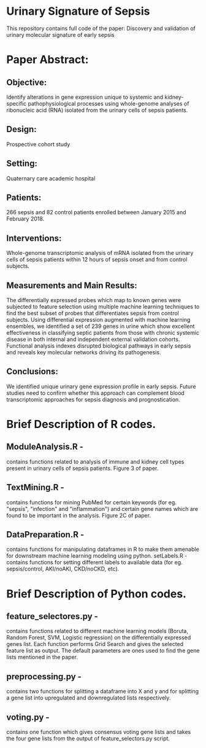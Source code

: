 # Urinary Signature of Sepsis
This repository contains full code of the paper: Discovery and validation of urinary molecular signature of early sepsis 

# Paper Abstract: 
  
  ## Objective:
  Identify alterations in gene expression unique to systemic and kidney-specific pathophysiological processes using whole-genome analyses of ribonucleic acid (RNA) isolated from the urinary cells of sepsis patients. 
  
  ## Design: 
  Prospective cohort study
  
  ## Setting: 
  Quaternary care academic hospital
  
  ## Patients: 
  266 sepsis and 82 control patients enrolled between January 2015 and February 2018.
  
  ## Interventions: 
  Whole-genome transcriptomic analysis of mRNA isolated from the urinary cells of sepsis patients within 12 hours of sepsis onset and from control subjects. 

  ## Measurements and Main Results:
  The differentially expressed probes which map to known genes were subjected to feature selection using multiple machine learning techniques to find the best subset of probes that differentiates sepsis from control subjects. Using differential expression augmented with machine learning ensembles, we identified a set of 239 genes in urine which show excellent effectiveness in classifying septic patients from those with chronic systemic disease in both internal and independent external validation cohorts. Functional analysis indexes disrupted biological pathways in early sepsis and reveals key molecular networks driving its pathogenesis.

  ## Conclusions: 
  We identified unique urinary gene expression profile in early sepsis. Future studies need to confirm whether this approach can complement blood transcriptomic approaches for sepsis diagnosis and prognostication.   

# Brief Description of R codes. 

## ModuleAnalysis.R -
contains functions related to analysis of immune and kidney cell types present in urinary cells of sepsis patients. Figure 3 of paper. 

## TextMining.R - 
contains functions for mining PubMed for certain keywords (for eg.  "sepsis", "infection" and "inflammation") and certain gene names which are found to be important in the analysis. Figure 2C of paper. 

## DataPreparation.R - 
contains functions for manipulating dataframes in R to make them amenable for downstream machine learning modeling using python.
setLabels.R - contains functions for setting different labels to available data (for eg. sepsis/control, AKI/noAKI, CKD/noCKD, etc). 

# Brief Description of Python codes. 

## feature_selectores.py - 
contains functions related to different machine learning models (Boruta, Random Forest, SVM, Logistic regression) on the differentially expressed genes list. Each function performs Grid Search and gives the selected feature list as output. The default parameters are ones used to find the gene lists mentioned in the paper. 

## preprocessing.py - 
contains two functions for splitting a dataframe into X and y and for splitting a gene list into upregulated and downregulated lists respectively. 

## voting.py - 
contains one function which gives consensus voting gene lists and takes the four gene lists from the output of feature_selectors.py script. 
